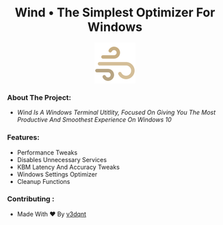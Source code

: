 
<h1 align="center">Wind • The Simplest Optimizer For Windows</h1>
<div align="center">
  <img src="https://github.com/v3dqnt/Wind/blob/main/icons8-wind-96.png" align="center"> 
</div>

### About The Project:
- *Wind Is A Windows Terminal Utitlity, Focused On Giving You The Most Productive And Smoothest Experience On Windows 10*

### Features:
- Performance Tweaks
- Disables Unnecessary Services
- KBM Latency And Accuracy Tweaks
- Windows Settings Optimizer
- Cleanup Functions

### Contributing :
- Made With ❤ By [v3dqnt](http://github.com/v3dqnt "v3dqnt")
